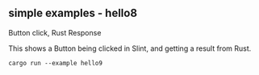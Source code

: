 ## simple examples - hello8

Button click, Rust Response

This shows a Button being clicked in Slint, and getting a result from Rust.

    cargo run --example hello9



